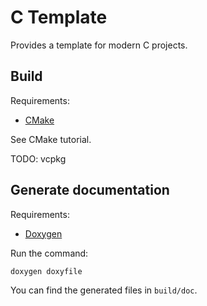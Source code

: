 # C Template

Provides a template for modern C projects.

## Build

Requirements:

* [CMake](https://cmake.org/)

See CMake tutorial.

TODO: vcpkg

## Generate documentation

Requirements:

* [Doxygen](https://www.doxygen.nl/index.html)

Run the command:

```sh
doxygen doxyfile
```

You can find the generated files in `build/doc`.
